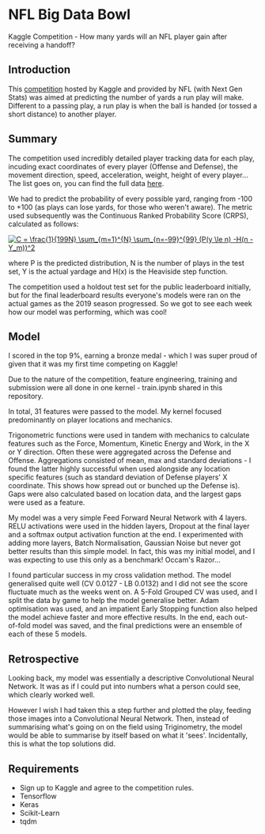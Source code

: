 
# NFL Big Data Bowl
Kaggle Competition - How many yards will an NFL player gain after receiving a handoff?

## Introduction
This [competition]([https://www.kaggle.com/c/nfl-big-data-bowl-2020](https://www.kaggle.com/c/nfl-big-data-bowl-2020)) hosted by Kaggle and provided by NFL (with Next Gen Stats) was aimed at predicting the number of yards a run play will make. Different to a passing play, a run play is when the ball is handed (or tossed a short distance) to another player.

## Summary
The competition used incredibly detailed player tracking data for each play, incuding exact coordinates of every player (Offense and Defense), the movement direction, speed, acceleration, weight, height of every player... The list goes on, you can find the full data [here]([https://www.kaggle.com/c/nfl-big-data-bowl-2020/data](https://www.kaggle.com/c/nfl-big-data-bowl-2020/data)). 

We had to predict the probability of every possible yard, ranging from -100 to +100 (as plays can lose yards, for those who weren't aware). The metric used subsequently was the Continuous Ranked Probability Score (CRPS), calculated as follows:

<a href="https://www.codecogs.com/eqnedit.php?latex=C&space;=&space;\frac{1}{199N}&space;\sum_{m=1}^{N}&space;\sum_{n=-99}^{99}&space;(P(y&space;\le&space;n)&space;-H(n&space;-&space;Y_m))^2" target="_blank"><img src="https://latex.codecogs.com/svg.latex?C&space;=&space;\frac{1}{199N}&space;\sum_{m=1}^{N}&space;\sum_{n=-99}^{99}&space;(P(y&space;\le&space;n)&space;-H(n&space;-&space;Y_m))^2" title="C = \frac{1}{199N} \sum_{m=1}^{N} \sum_{n=-99}^{99} (P(y \le n) -H(n - Y_m))^2" /></a>

where P is the predicted distribution, N is the number of plays in the test set, Y is the actual yardage and H(x) is the Heaviside step function.

The competition used a holdout test set for the public leaderboard initially, but for the final leaderboard results everyone's models were ran on the actual games as the 2019 season progressed. So we got to see each week how our model was performing, which was cool!

## Model

I scored in the top 9%, earning a bronze medal - which I was super proud of given that it was my first time competing on Kaggle! 

Due to the nature of the competition, feature engineering, training and submission were all done in one kernel - train.ipynb shared in this repository. 

In total, 31 features were passed to the model. My kernel focused predominantly on player locations and mechanics. 

Trigonometric functions were used in tandem with mechanics to calculate features such as the Force, Momentum, Kinetic Energy and Work, in the X or Y direction. Often these were aggregated across the Defense and Offense. Aggregations consisted of mean, max and standard deviations - I found the latter highly successful when used alongside any location specific features (such as standard deviation of Defense players' X coordinate. This shows how spread out or bunched up the Defense is). Gaps were also calculated based on location data, and the largest gaps were used as a feature. 

My model was a very simple Feed Forward Neural Network with 4 layers. RELU activations were used in the hidden layers, Dropout at the final layer and a softmax output activation function at the end. I experimented with adding more layers, Batch Normalisation, Gaussian Noise but never got better results than this simple model. In fact, this was my initial model, and I was expecting to use this only as a benchmark! Occam's Razor... 

I found particular success in my cross validation method. The model generalised quite well (CV 0.0127 - LB 0.0132) and I did not see the score fluctuate much as the weeks went on. A 5-Fold Grouped CV was used, and I split the data by game to help the model generalise better. Adam optimisation was used, and an impatient Early Stopping function also helped the model achieve faster and more effective results. In the end, each out-of-fold model was saved, and the final predictions were an ensemble of each of these 5 models. 

## Retrospective
Looking back, my model was essentially a descriptive Convolutional Neural Network. It was as if I could put into numbers what a person could see, which clearly worked well.

However I wish I had taken this a step further and plotted the play, feeding those images into a Convolutional Neural Network. Then, instead of summarising what's going on on the field using Triginometry, the model would be able to summarise by itself based on what it 'sees'. Incidentally, this is what the top solutions did.


## Requirements 

- Sign up to Kaggle and agree to the competition rules. 
- Tensorflow
- Keras
- Scikit-Learn
- tqdm
